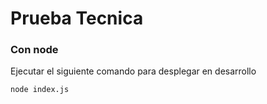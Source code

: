 # Prueba Tecnica

### Con node

Ejecutar el siguiente comando para desplegar en desarrollo
```sh
node index.js
```